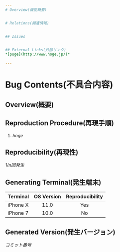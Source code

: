 ```yaml
---
# Overview(機能概要)


# Relations(関連情報)


## Issues


## External Links(外部リンク)
*[puge](http://www.hoge.jp/)*

---
```

# Bug Contents(不具合内容)

## Overview(概要)


## Reproduction Procedure(再現手順)
1. *hoge*

## Reproducibility(再現性)
*1/n回発生*

## Generating Terminal(発生端末)
|Terminal|OS Version|Reproducibility|
|--|:--:|:--:|
|iPhone X|11.0|Yes|
|iPhone 7|10.0|No|

## Generated Version(発生バージョン)
*コミット番号*
